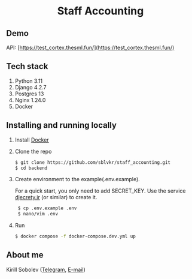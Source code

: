 <h1 align="center">Staff Accounting</h1>

## Demo
API: [https://test_cortex.thesml.fun/](https://test_cortex.thesml.fun/)

## Tech stack
1. Python 3.11
2. Django 4.2.7
3. Postgres 13
4. Nginx 1.24.0
5. Docker

## Installing and running locally

1. Install [Docker](https://www.docker.com/get-started)

2. Clone the repo

    ```sh
    $ git clone https://github.com/sblvkr/staff_accounting.git
    $ cd backend
    ```

3. Create environment to the example(.env.example).

   For a quick start, you only need to add SECRET_KEY. Use the service [djecrety.ir](https://djecrety.ir/) (or similar) to create it.
   ```sh
    $ cp .env.example .env
    $ nano/vim .env
    ```

4. Run

    ```sh
    $ docker compose -f docker-compose.dev.yml up
    ```

## About me

Kirill Sobolev ([Telegram](https://sblvkr.t.me/), [E-mail](mailto:sblvkr@gmail.com))
